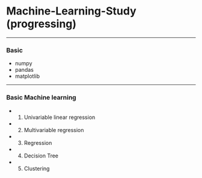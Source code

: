 # Machine-Learning-Study (progressing)
---
### Basic
-  numpy
-  pandas
-  matplotlib
---
### Basic Machine learning
- 1. Univariable linear regression
- 2. Multivariable regression
- 3. Regression
- 4. Decision Tree
- 5. Clustering
